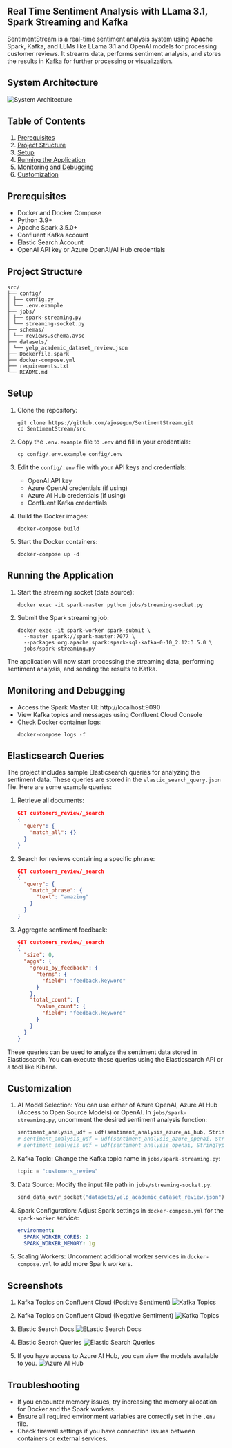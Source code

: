 ## Real Time Sentiment Analysis with LLama 3.1, Spark Streaming and Kafka

SentimentStream is a real-time sentiment analysis system using Apache Spark, Kafka, and LLMs like LLama 3.1 and OpenAI models for processing customer reviews. It streams data, performs sentiment analysis, and stores the results in Kafka for further processing or visualization.

## System Architecture

![System Architecture](images/system_architecture.png)

## Table of Contents

1. [Prerequisites](#prerequisites)
2. [Project Structure](#project-structure)
3. [Setup](#setup)
4. [Running the Application](#running-the-application)
5. [Monitoring and Debugging](#monitoring-and-debugging)
6. [Customization](#customization)

## Prerequisites

- Docker and Docker Compose
- Python 3.9+
- Apache Spark 3.5.0+
- Confluent Kafka account
- Elastic Search Account
- OpenAI API key or Azure OpenAI/AI Hub credentials

## Project Structure

```
src/
├── config/
│ ├── config.py
│ └── .env.example
├── jobs/
│ ├── spark-streaming.py
│ └── streaming-socket.py
├── schemas/
│ └── reviews.schema.avsc
├── datasets/
│ └── yelp_academic_dataset_review.json
├── Dockerfile.spark
├── docker-compose.yml
├── requirements.txt
└── README.md
```

## Setup

1. Clone the repository:

   ```
   git clone https://github.com/ajosegun/SentimentStream.git
   cd SentimentStream/src
   ```

2. Copy the `.env.example` file to `.env` and fill in your credentials:

   ```
   cp config/.env.example config/.env
   ```

3. Edit the `config/.env` file with your API keys and credentials:

   - OpenAI API key
   - Azure OpenAI credentials (if using)
   - Azure AI Hub credentials (if using)
   - Confluent Kafka credentials

4. Build the Docker images:

   ```
   docker-compose build
   ```

5. Start the Docker containers:
   ```
   docker-compose up -d
   ```

## Running the Application

1. Start the streaming socket (data source):

   ```
   docker exec -it spark-master python jobs/streaming-socket.py
   ```

2. Submit the Spark streaming job:
   ```
   docker exec -it spark-worker spark-submit \
     --master spark://spark-master:7077 \
     --packages org.apache.spark:spark-sql-kafka-0-10_2.12:3.5.0 \
     jobs/spark-streaming.py
   ```

The application will now start processing the streaming data, performing sentiment analysis, and sending the results to Kafka.

## Monitoring and Debugging

- Access the Spark Master UI: http://localhost:9090
- View Kafka topics and messages using Confluent Cloud Console
- Check Docker container logs:
  ```
  docker-compose logs -f
  ```

## Elasticsearch Queries

The project includes sample Elasticsearch queries for analyzing the sentiment data. These queries are stored in the `elastic_search_query.json` file. Here are some example queries:

1. Retrieve all documents:

   ```json
   GET customers_review/_search
   {
     "query": {
       "match_all": {}
     }
   }
   ```

2. Search for reviews containing a specific phrase:

   ```json
   GET customers_review/_search
   {
     "query": {
       "match_phrase": {
         "text": "amazing"
       }
     }
   }
   ```

3. Aggregate sentiment feedback:
   ```json
   GET customers_review/_search
   {
     "size": 0,
     "aggs": {
       "group_by_feedback": {
         "terms": {
           "field": "feedback.keyword"
         }
       },
       "total_count": {
         "value_count": {
           "field": "feedback.keyword"
         }
       }
     }
   }
   ```

These queries can be used to analyze the sentiment data stored in Elasticsearch. You can execute these queries using the Elasticsearch API or a tool like Kibana.

## Customization

1. AI Model Selection:
   You can use either of Azure OpenAI, Azure AI Hub (Access to Open Source Models) or OpenAI.
   In `jobs/spark-streaming.py`, uncomment the desired sentiment analysis function:

   ```python
   sentiment_analysis_udf = udf(sentiment_analysis_azure_ai_hub, StringType())
   # sentiment_analysis_udf = udf(sentiment_analysis_azure_openai, StringType())
   # sentiment_analysis_udf = udf(sentiment_analysis_openai, StringType())
   ```

2. Kafka Topic:
   Change the Kafka topic name in `jobs/spark-streaming.py`:

   ```python
   topic = "customers_review"
   ```

3. Data Source:
   Modify the input file path in `jobs/streaming-socket.py`:

   ```python
   send_data_over_socket("datasets/yelp_academic_dataset_review.json")
   ```

4. Spark Configuration:
   Adjust Spark settings in `docker-compose.yml` for the `spark-worker` service:

   ```yaml
   environment:
     SPARK_WORKER_CORES: 2
     SPARK_WORKER_MEMORY: 1g
   ```

5. Scaling Workers:
   Uncomment additional worker services in `docker-compose.yml` to add more Spark workers.

## Screenshots

1. Kafka Topics on Confluent Cloud (Positive Sentiment)
   ![Kafka Topics](images/confluent-topics.png)

2. Kafka Topics on Confluent Cloud (Negative Sentiment)
   ![Kafka Topics](images/confluent-topics-neg.png)

3. Elastic Search Docs
   ![ELastic Search Docs](images/es_customer_review_docs.png)

4. Elastic Search Queries
   ![Elastic Search Queries](images/es_dev_tools.png)

5. If you have access to Azure AI Hub, you can view the models available to you.
   ![Azure AI Hub](images/azure_ai_hub.png)

## Troubleshooting

- If you encounter memory issues, try increasing the memory allocation for Docker and the Spark workers.
- Ensure all required environment variables are correctly set in the `.env` file.
- Check firewall settings if you have connection issues between containers or external services.
